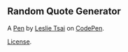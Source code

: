Random Quote Generator
----------------------


A [Pen](http://codepen.io/leslietsai/pen/full/oZJKwz) by [Leslie Tsai](http://codepen.io/leslietsai) on [CodePen](http://codepen.io/).

[License](http://codepen.io/leslietsai/pen/oZJKwz/license).
